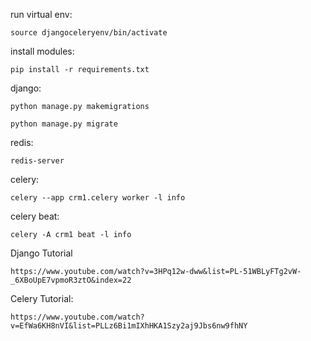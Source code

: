 run virtual env:

    source djangoceleryenv/bin/activate

install modules:

    pip install -r requirements.txt

django:

    python manage.py makemigrations

    python manage.py migrate

redis:

    redis-server

celery:

    celery --app crm1.celery worker -l info

celery beat:

    celery -A crm1 beat -l info

Django Tutorial

    https://www.youtube.com/watch?v=3HPq12w-dww&list=PL-51WBLyFTg2vW-_6XBoUpE7vpmoR3ztO&index=22

Celery Tutorial:

    https://www.youtube.com/watch?v=EfWa6KH8nVI&list=PLLz6Bi1mIXhHKA1Szy2aj9Jbs6nw9fhNY
